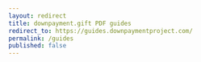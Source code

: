 ```yaml
---
layout: redirect
title: downpayment.gift PDF guides
redirect_to: https://guides.downpaymentproject.com/
permalink: /guides
published: false
---
```

